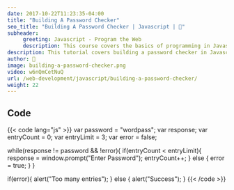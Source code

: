 ```yaml
---
date: 2017-10-22T11:23:35-04:00
title: "Building A Password Checker"
seo_title: "Building A Password Checker | Javascript | 🦒"
subheader:
     greeting: Javascript - Program the Web
     description: This course covers the basics of programming in Javascript. Work your way through the videos/articles and I'll teach you everything you need to know to make your website more responsive!
description: This tutorial covers building a password checker in Javascript.
author: 🦒
image: building-a-password-checker.png
video: w6nQmCetNuQ
url: /web-development/javascript/building-a-password-checker/
weight: 22
---
```


## Code

{{< code lang="js" >}}
var password = "wordpass";
var response;
var entryCount = 0;
var entryLimit = 3;
var error = false;

while(response != password && !error){
     if(entryCount < entryLimit){
          response = window.prompt("Enter Password");
          entryCount++;
     } else {
          error = true;
     }
}

if(error){
     alert("Too many entries");
} else {
     alert("Success");
}
{{< /code >}}
